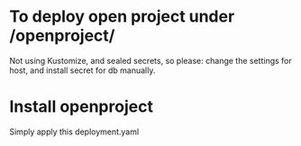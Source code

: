 # To deploy open project under /openproject/

Not using Kustomize, and sealed secrets, so please: change the settings for 
host, and install secret for db manually.

# Install openproject

Simply apply this deployment.yaml
